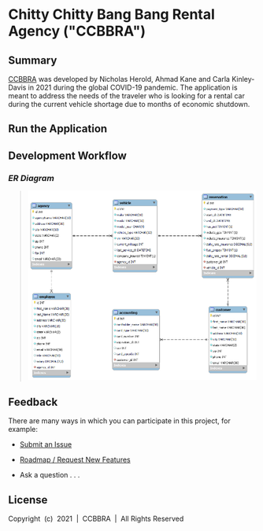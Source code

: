 # Chitty Chitty Bang Bang Rental Agency ("CCBBRA")

## Summary

[CCBBRA](https://ckinleydavis.github.io/ccbbra/) was developed by Nicholas Herold, Ahmad Kane and Carla Kinley-Davis in 2021 during the global COVID-19 pandemic. The application is meant to address the needs of the traveler who is looking for a rental car during the current vehicle shortage due to months of economic shutdown. 

## Run the Application

## Development Workflow

### _ER Diagram_
<blockquote>
<p align="center">
  <img alt="VS Code in action" src="./db/ccbbra_model.png">
</p>
</blockquote> 

## Feedback

There are many ways in which you can participate in this project, for example:

* [Submit an Issue](https://github.com/ckinleydavis/ccbbra/issues)

* [Roadmap / Request New Features](https://github.com/ckinleydavis/ccbbra/wiki)

* Ask a question . . .

## License

Copyright &nbsp;(c)&nbsp; 2021 &nbsp;| &nbsp;CCBBRA&nbsp; | &nbsp;All Rights Reserved
